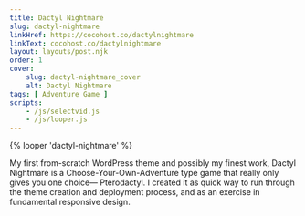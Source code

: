 ```yaml
---
title: Dactyl Nightmare
slug: dactyl-nightmare
linkHref: https://cocohost.co/dactylnightmare
linkText: cocohost.co/dactylnightmare
layout: layouts/post.njk
order: 1
cover:
    slug: dactyl-nightmare_cover
    alt: Dactyl Nightmare
tags: [ Adventure Game ]
scripts:
    - /js/selectvid.js
    - /js/looper.js
---
```

{% looper 'dactyl-nightmare' %}

My first from-scratch WordPress theme and possibly my finest work, Dactyl Nightmare is a Choose-Your-Own-Adventure type game that really only gives you one choice&mdash; Pterodactyl. I created it as quick way to run through the theme creation and deployment process, and as an exercise in fundamental responsive design.